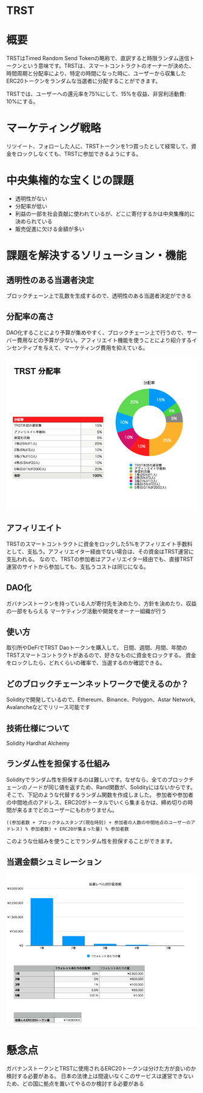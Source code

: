 # TRST

# 概要
TRSTはTimed Random Send Tokenの略称で、直訳すると時限ランダム送信トークンという意味です。TRSTは、スマートコントラクトのオーナーが決めた、時間周期と分配率により、特定の時間になった時に、ユーザーから収集したERC20トークンをランダムな当選者に分配することができます。

TRSTでは、ユーザーへの還元率を75%にして、15%を収益、非営利活動費: 10%にする。

# マーケティング戦略
リツイート、フォローした人に、TRSTトークンを1つ買ったとして経常して、資金をロックしなくても、TRSTに参加できるようにする。

# 中央集権的な宝くじの課題
- 透明性がない
- 分配率が低い
- 利益の一部を社会貢献に使われているが、どこに寄付するかは中央集権的に決められている
- 販売促進に欠ける金額が多い

# 課題を解決するソリューション・機能
## 透明性のある当選者決定
ブロックチェーン上で乱数を生成するので、透明性のある当選者決定ができる

## 分配率の高さ
DAO化することにより予算が集めやすく、ブロックチェーン上で行うので、サーバー費用などの予算が少ない。アフィリエイト機能を使うことにより紹介するインセンティブを与えて、マーケティング費用を抑えている。

![](docs/img/sharing_ratio.png)

## アフィリエイト
TRSTのスマートコントラクトに資金をロックした5%をアフィリエイト手数料として、支払う。アフィリエイター経由でない場合は、その資金はTRST運営に支払われる。
なので、TRSTの参加者はアフィリエイター経由でも、直接TRST運営のサイトから参加しても、支払うコストは同じになる。

## DAO化
ガバナンストークンを持っている人が寄付先を決めたり、方針を決めたり、収益の一部をもらえる
マーケティング活動や開発をオーナー組織が行う

## 使い方
取引所やDeFiでTRST Daoトークンを購入して、
日間、週間、月間、年間のTRSTスマートコントラクトがあるので、好きなものに資金をロックする。
資金をロックしたら、どれくらいの確率で、当選するのか確認できる。

## どのブロックチェーンネットワークで使えるのか？
Solidityで開発しているので、Ethereum、Binance、Polygon、Astar Network, Avalancheなどでリリース可能です

## 技術仕様について
Solidity
Hardhat
Alchemy

## ランダム性を担保する仕組み
Solidityでランダム性を担保するのは難しいです。なぜなら、全てのブロックチェーンのノードが同じ値を返すため、Rand関数が、Solidityにはないからです。
そこで、下記のような代替するランダム関数を作成しました。
参加者や参加者の中間地点のアドレス、ERC20がトータルでいくら集まるかは、締め切りの時間が来るまでどのユーザーにもわかりません。

```
((参加者数 + ブロックタムスタンプ(現在時刻) + 参加者の人数の中間地点のユーザーのアドレス) % 参加者数) + ERC20が集まった量) % 参加者数
```

このような仕組みを使うことでランダム性を担保することができます。

## 当選金額シュミレーション

![](docs/img/money_won.png)

# 懸念点
ガバナンストークンとTRSTに使用されるERC20トークンは分けた方が良いのか検討する必要がある。
日本の法律上は間違いなくこのサービスは運営できないため、どの国に拠点を置いてやるのか検討する必要がある